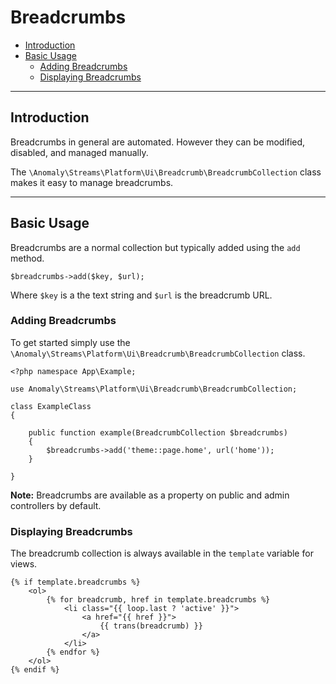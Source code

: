 # Breadcrumbs

- [Introduction](#introduction)
- [Basic Usage](#basic-usage)
	- [Adding Breadcrumbs](#adding-breadcrumbs)
	- [Displaying Breadcrumbs](#displaying-breadcrumbs)

<hr>

<a name="introduction"></a>
## Introduction

Breadcrumbs in general are automated. However they can be modified, disabled, and managed manually.

The `\Anomaly\Streams\Platform\Ui\Breadcrumb\BreadcrumbCollection` class makes it easy to manage breadcrumbs.

<hr>

<a name="basic-usage"></a>
## Basic Usage

Breadcrumbs are a normal collection but typically added using the `add` method.

	$breadcrumbs->add($key, $url);

Where `$key` is a the text string and `$url` is the breadcrumb URL.

<a name="adding-breadcrumbs"></a>
### Adding Breadcrumbs

To get started simply use the `\Anomaly\Streams\Platform\Ui\Breadcrumb\BreadcrumbCollection` class.

	<?php namespace App\Example;

	use Anomaly\Streams\Platform\Ui\Breadcrumb\BreadcrumbCollection;

	class ExampleClass
	{

		public function example(BreadcrumbCollection $breadcrumbs)
		{
			$breadcrumbs->add('theme::page.home', url('home'));
		}

	}

<div class="alert alert-info">
<strong>Note:</strong> Breadcrumbs are available as a property on public and admin controllers by default.
</div>

<a name="displaying-breadcrumbs"></a>
### Displaying Breadcrumbs

The breadcrumb collection is always available in the `template` variable for views.

	{% if template.breadcrumbs %}
	    <ol>
	        {% for breadcrumb, href in template.breadcrumbs %}
	            <li class="{{ loop.last ? 'active' }}">
	                <a href="{{ href }}">
	                    {{ trans(breadcrumb) }}
	                </a>
	            </li>
	        {% endfor %}
	    </ol>
	{% endif %}
